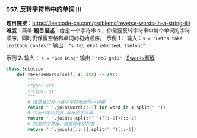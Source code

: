 ### 557. 反转字符串中的单词 III

**题目链接**：<https://leetcode-cn.com/problems/reverse-words-in-a-string-iii/>
**难度**：简单
**题目描述**：给定一个字符串 s ，你需要反转字符串中每个单词的字符顺序，同时仍保留空格和单词的初始顺序。
示例 1：
输入：`s = "Let's take LeetCode contest"`
输出：`"s'teL ekat edoCteeL tsetnoc"`

示例 2:
输入： `s = "God Ding"`
输出：`"doG gniD"`
 
[Swants题解](https://leetcode-cn.com/problems/reverse-words-in-a-string-iii/solution/python-fan-zhuan-zi-fu-chuan-zhong-dan-ci-si-lu-xi/)
```python
class Solution:
    def reverseWords(self, s: str) -> str:
        """
        :type: str
        :rtype: str
        """
        # 按空格切分->每个字符串反转->拼接
        return " ".join(word[::-1] for word in s.split(" "))
        # 先反转单词列表 再反转字符串
        return " ".join(s.split(" ")[::-1])[::-1]
        # 先反转字符串，再反转单词列表
        return " ".join(s[::-1].split(" ")[::-1])
```
